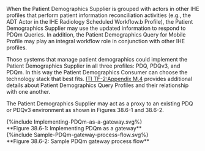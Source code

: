 
When the Patient Demographics Supplier is grouped with actors in other IHE profiles that perform patient information reconciliation activities (e.g., the ADT Actor in the IHE Radiology Scheduled Workflow.b Profile), the Patient Demographics Supplier may use the updated information to respond to PDQm Queries. In addition, the Patient Demographics Query for Mobile Profile may play an integral workflow role in conjunction with other IHE profiles.

Those systems that manage patient demographics could implement the Patient Demographics Supplier 
in all three profiles: PDQ, PDQv3, and PDQm. In this way the Patient Demographics Consumer can 
choose the technology stack that best fits. 
[ITI TF-2:Appendix M.4](https://profiles.ihe.net/ITI/TF/Volume2/ch-M.html#M.4) provides additional 
details about Patient Demographics Query Profiles and their relationship with one another. 

The Patient Demographics Supplier may act as a proxy to an existing PDQ or PDQv3 environment as shown in Figures 38.6-1 and 38.6-2. 

<div>
{%include Implementing-PDQm-as-a-gateway.svg%}
</div>
**Figure 38.6-1: Implementing PDQm as a gateway**

<div>
{%include Sample-PDQm-gateway-process-flow.svg%}
</div>
**Figure 38.6-2: Sample PDQm gateway process flow**